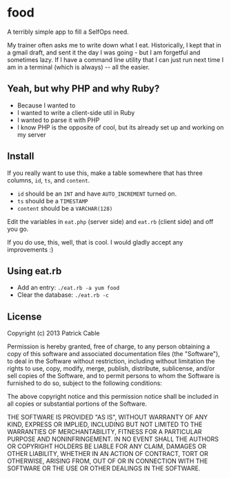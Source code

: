 food
====

A terribly simple app to fill a SelfOps need.

My trainer often asks me to write down what I eat. Historically, I kept that 
in a gmail draft, and sent it the day I was going - but I am forgetful and 
sometimes lazy. If I have a command line utility that I can just run next time
I am in a terminal (which is always) -- all the easier.

Yeah, but why PHP and why Ruby?
-------------------------------
 * Because I wanted to
 * I wanted to write a client-side util in Ruby
 * I wanted to parse it with PHP
 * I know PHP is the opposite of cool, but its already set up and working on
   my server

Install
-------
If you really want to use this, make a table somewhere that has three columns,
`id`, `ts`, and `content`. 

 * `id` should be an `INT` and have `AUTO_INCREMENT` turned on.
 * `ts` should be a `TIMESTAMP`
 * `content` should be a `VARCHAR(128)`

Edit the variables in `eat.php` (server side) and `eat.rb` (client side) and off you go.

If you do use, this, well, that is cool. I would gladly accept any improvements :)

Using eat.rb
------------
* Add an entry: `./eat.rb -a yum food`
* Clear the database: `./eat.rb -c`

License
-------
Copyright (c) 2013 Patrick Cable <pc at p cable dot net>

Permission is hereby granted, free of charge, to any person obtaining a copy
of this software and associated documentation files (the "Software"), to deal
in the Software without restriction, including without limitation the rights
to use, copy, modify, merge, publish, distribute, sublicense, and/or sell
copies of the Software, and to permit persons to whom the Software is
furnished to do so, subject to the following conditions:

The above copyright notice and this permission notice shall be included in
all copies or substantial portions of the Software.

THE SOFTWARE IS PROVIDED "AS IS", WITHOUT WARRANTY OF ANY KIND, EXPRESS OR
IMPLIED, INCLUDING BUT NOT LIMITED TO THE WARRANTIES OF MERCHANTABILITY,
FITNESS FOR A PARTICULAR PURPOSE AND NONINFRINGEMENT. IN NO EVENT SHALL THE
AUTHORS OR COPYRIGHT HOLDERS BE LIABLE FOR ANY CLAIM, DAMAGES OR OTHER
LIABILITY, WHETHER IN AN ACTION OF CONTRACT, TORT OR OTHERWISE, ARISING FROM,
OUT OF OR IN CONNECTION WITH THE SOFTWARE OR THE USE OR OTHER DEALINGS IN
THE SOFTWARE.
